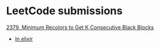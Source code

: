 # LeetCode submissions

[2379. Minimum Recolors to Get K Consecutive Black Blocks](https://leetcode.com/problems/minimum-recolors-to-get-k-consecutive-black-blocks/description/)
* [In elixir]()